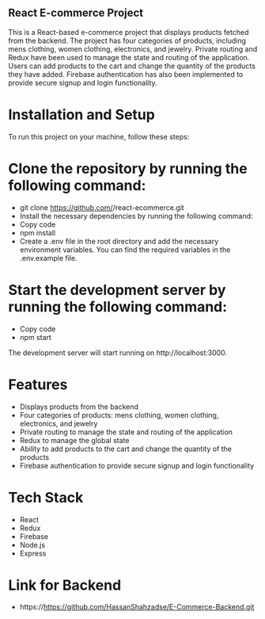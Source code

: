 ## React E-commerce Project
This is a React-based e-commerce project that displays products fetched from the backend. The project has four categories of products, including mens clothing, women clothing, electronics, and jewelry. Private routing and Redux have been used to manage the state and routing of the application. Users can add products to the cart and change the quantity of the products they have added. Firebase authentication has also been implemented to provide secure signup and login functionality.

# Installation and Setup
To run this project on your machine, follow these steps:

# Clone the repository by running the following command:

- git clone https://github.com/<your-username>/react-ecommerce.git
- Install the necessary dependencies by running the following command:
- Copy code
- npm install
- Create a .env file in the root directory and add the necessary environment variables. You can find the required variables in the .env.example file.

# Start the development server by running the following command:

- Copy code
- npm start

The development server will start running on http://localhost:3000.

# Features
- Displays products from the backend
- Four categories of products: mens clothing, women clothing, electronics, and jewelry
- Private routing to manage the state and routing of the application
- Redux to manage the global state
- Ability to add products to the cart and change the quantity of the products
- Firebase authentication to provide secure signup and login functionality
# Tech Stack
- React
- Redux
- Firebase
- Node.js
- Express

# Link for Backend
- https://https://github.com/HassanShahzadse/E-Commerce-Backend.git
